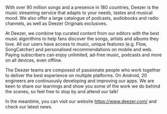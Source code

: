 With over 90 million songs and a presence in 180 countries, Deezer is the music streaming service that adapts to your needs, tastes and musical mood. We also offer a large catalogue of podcasts, audiobooks and radio channels, as well as Deezer Originals exclusives. 

At Deezer, we combine top curated content from our editors with the best music algorithms to help fans discover the songs, artists and albums they love. All our users have access to music, unique features (e.g. Flow, SongCatcher) and personalised recommendations on mobile and web. Paying subscribers can enjoy unlimited, ad-free music, podcasts and more on all devices, even offline.

The Deezer teams are composed of passionate people who work together to deliver the best experience on multiple platforms. On Android, 20 engineers are continuously developing and improving our apps. We are keen to share our learnings and show you some of the work we do behind the scenes, so feel free to stop by and attend our talk!

In the meantime, you can visit our website https://www.deezer.com/ and check our latest news.